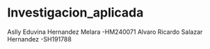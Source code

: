 # Investigacion_aplicada
Aslly Eduvina Hernandez Melara -HM240071
Alvaro Ricardo Salazar Hernandez -SH191788
